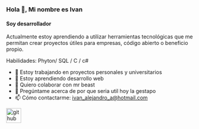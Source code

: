 ### Hola 👋, Mi nombre es Ivan
#### **Soy desarrollador**

Actualmente estoy aprendiendo a utilizar herramientas tecnológicas que me permitan crear proyectos útiles  para empresas, código abierto o beneficio propio.

Habilidades: Phyton/ SQL / C / c# 

- 🔭 Estoy trabajando en proyectos personales y universitarios 
- 🌱 Estoy aprendiendo desarrollo web 
- 👯 Quiero colaborar con mr beast 
- 💬 Pregúntame acerca de por que seria util hoy la gestapo 
- 📫 Cómo contactarme: ivan_alejandro_a@hotmail.com 


[<img src='https://cdn.jsdelivr.net/npm/simple-icons@3.0.1/icons/github.svg' alt='github' height='40'>](https://github.com/ivancitoacosta)  

<!--
**ivancitoacosta/ivancitoacosta** is a ✨ _special_ ✨ repository because its `README.md` (this file) appears on your GitHub profile.

Here are some ideas to get you started:

- 🔭 I’m currently working on ...
- 🌱 I’m currently learning ...
- 👯 I’m looking to collaborate on ...
- 🤔 I’m looking for help with ...
- 💬 Ask me about ...
- 📫 How to reach me: ...
- 😄 Pronouns: ...
- ⚡ Fun fact: ...
-->
